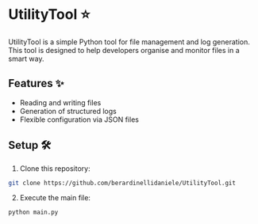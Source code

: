 # UtilityTool ⭐

UtilityTool is a simple Python tool for file management and log generation. This tool is designed to help developers organise and monitor files in a smart way.

## Features ✨
- Reading and writing files
- Generation of structured logs
- Flexible configuration via JSON files

## Setup 🛠️
1. Clone this repository:
```bash
git clone https://github.com/berardinellidaniele/UtilityTool.git
```
2. Execute the main file:
```python
python main.py
